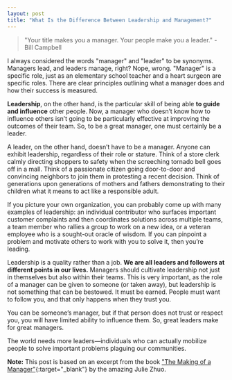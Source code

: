 ```yaml
---
layout: post
title: "What Is the Difference Between Leadership and Management?"
---
```


> "Your title makes you a manager. Your people make you a leader." - Bill Campbell

I always considered the words "manager" and "leader" to be synonyms. Managers lead, and leaders manage, right? Nope, wrong. "Manager" is a specific role, just as an elementary school teacher and a heart surgeon are specific roles. There are clear principles outlining what a manager does and how their success is measured.

**Leadership**, on the other hand, is the particular skill of being able **to guide and influence** other people. Now, a manager who doesn’t know how to influence others isn’t going to be particularly effective at improving the outcomes of their team. So, to be a great manager, one must certainly be a leader.

A leader, on the other hand, doesn’t have to be a manager. Anyone can exhibit leadership, regardless of their role or stature. Think of a store clerk calmly directing shoppers to safety when the screeching tornado bell goes off in a mall. Think of a passionate citizen going door-to-door and convincing neighbors to join them in protesting a recent decision. Think of generations upon generations of mothers and fathers demonstrating to their children what it means to act like a responsible adult.

If you picture your own organization, you can probably come up with many examples of leadership: an individual contributor who surfaces important customer complaints and then coordinates solutions across multiple teams, a team member who rallies a group to work on a new idea, or a veteran employee who is a sought-out oracle of wisdom. If you can pinpoint a problem and motivate others to work with you to solve it, then you’re leading.

Leadership is a quality rather than a job. **We are all leaders and followers at different points in our lives.** Managers should cultivate leadership not just in themselves but also within their teams. This is very important, as the role of a manager can be given to someone (or taken away), but leadership is not something that can be bestowed. It must be earned. People must want to follow you, and that only happens when they trust you.

You can be someone’s manager, but if that person does not trust or respect you, you will have limited ability to influence them. So, great leaders make for great managers.

The world needs more leaders—individuals who can actually mobilize people to solve important problems plaguing our communities.

**Note:** This post is based on an excerpt from the book ["The Making of a Manager"](https://www.amazon.ca/Making-Manager-What-Everyone-Looks/dp/0735219567){:target="\_blank"} by the amazing Julie Zhuo.